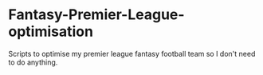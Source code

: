 # Fantasy-Premier-League-optimisation
Scripts to optimise my premier league fantasy football team so I don't need to do anything.

